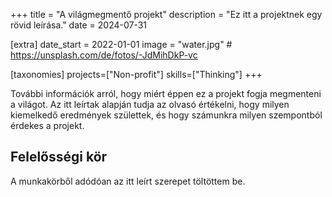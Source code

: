 +++
title = "A világmegmentő projekt"
description = "Ez itt a projektnek egy rövid leírása."
date = 2024-07-31

[extra]
date_start = 2022-01-01
image = "water.jpg" # https://unsplash.com/de/fotos/-JdMihDkP-vc

[taxonomies]
projects=["Non-profit"]
skills=["Thinking"]
+++

További információk arról, hogy miért éppen ez a projekt fogja megmenteni a világot. Az itt leírtak alapján tudja az olvasó értékelni, hogy milyen kiemelkedő eredmények születtek, és hogy számunkra milyen szempontból érdekes a projekt.

## Felelősségi kör

A munkakörből adódóan az itt leírt szerepet töltöttem be.
